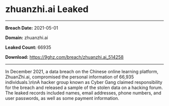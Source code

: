 # zhuanzhi.ai Leaked

------------
**Breach Date:** 2021-05-01

**Domain:** zhuanzhi.ai

**Leaked Count:** 66935

**Download:** https://9ghz.com/breach/zhuanzhi.ai_514258

------------
In December 2021, a data breach on the Chinese online learning platform, ZhuanZhi.ai, compromised the personal information of 66,935 individuals.\n\nA hacker group known as Cyber Gang claimed responsibility for the breach and released a sample of the stolen data on a hacking forum. The leaked records included names, email addresses, phone numbers, and user passwords, as well as some payment information.
